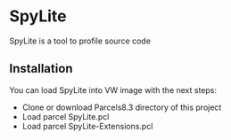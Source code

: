 # SpyLite

SpyLite is a tool to profile source code

## Installation

You can load SpyLite into VW image with the next steps:

- Clone or download Parcels8.3 directory of this project 
- Load parcel SpyLite.pcl
- Load parcel SpyLite-Extensions.pcl
